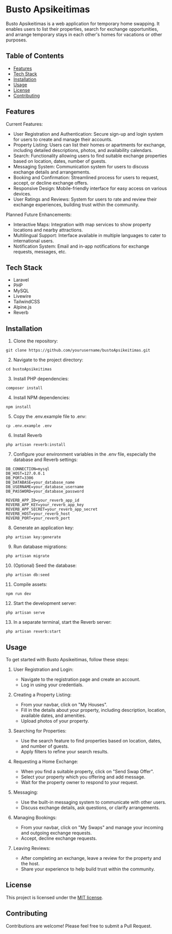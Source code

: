 # Busto Apsikeitimas

Busto Apsikeitimas is a web application for temporary home swapping. It enables users to list their properties, search for exchange opportunities, and arrange temporary stays in each other's homes for vacations or other purposes.

## Table of Contents

-   [Features](#features)
-   [Tech Stack](#tech-stack)
-   [Installation](#installation)
-   [Usage](#usage)
-   [License](#license)
-   [Contributing](#Contributing)

## Features

Current Features:

-   User Registration and Authentication: Secure sign-up and login system for users to create and manage their accounts.
-   Property Listing: Users can list their homes or apartments for exchange, including detailed descriptions, photos, and availability calendars.
-   Search: Functionality allowing users to find suitable exchange properties based on location, dates, number of guests.
-   Messaging System: Communication system for users to discuss exchange details and arrangements.
-   Booking and Confirmation: Streamlined process for users to request, accept, or decline exchange offers.
-   Responsive Design: Mobile-friendly interface for easy access on various devices.
-   User Ratings and Reviews: System for users to rate and review their exchange experiences, building trust within the community.

Planned Future Enhancements:

-   Interactive Maps: Integration with map services to show property locations and nearby attractions.
-   Multilingual Support: Interface available in multiple languages to cater to international users.
-   Notification System: Email and in-app notifications for exchange requests, messages, etc.

## Tech Stack

-   Laravel
-   PHP
-   MySQL
-   Livewire
-   TailwindCSS
-   Alpine.js
-   Reverb

## Installation

1. Clone the repository:

```
git clone https://github.com/yourusername/bustoApsikeitimas.git
```

2. Navigate to the project directory:

```
cd bustoApsikeitimas
```

3. Install PHP dependencies:

```
composer install
```

4. Install NPM dependencies:

```
npm install
```

5. Copy the .env.example file to .env:

```
cp .env.example .env
```

6. Install Reverb

```
php artisan reverb:install
```

7. Configure your environment variables in the .env file, especially the database and Reverb settings:

```
DB_CONNECTION=mysql
DB_HOST=127.0.0.1
DB_PORT=3306
DB_DATABASE=your_database_name
DB_USERNAME=your_database_username
DB_PASSWORD=your_database_password

REVERB_APP_ID=your_reverb_app_id
REVERB_APP_KEY=your_reverb_app_key
REVERB_APP_SECRET=your_reverb_app_secret
REVERB_HOST=your_reverb_host
REVERB_PORT=your_reverb_port
```

8. Generate an application key:

```
php artisan key:generate
```

9. Run database migrations:

```
php artisan migrate
```

10. (Optional) Seed the database:

```
php artisan db:seed
```

11. Compile assets:

```
npm run dev
```

12. Start the development server:

```
php artisan serve
```

13. In a separate terminal, start the Reverb server:

```
php artisan reverb:start
```

## Usage

To get started with Busto Apsikeitimas, follow these steps:

1. User Registration and Login:

    - Navigate to the registration page and create an account.
    - Log in using your credentials.

2. Creating a Property Listing:

    - From your navbar, click on "My Houses".
    - Fill in the details about your property, including description, location, available dates, and amenities.
    - Upload photos of your property.

3. Searching for Properties:

    - Use the search feature to find properties based on location, dates, and number of guests.
    - Apply filters to refine your search results.

4. Requesting a Home Exchange:

    - When you find a suitable property, click on "Send Swap Offer".
    - Select your property which you offering and add message.
    - Wait for the property owner to respond to your request.

5. Messaging:

    - Use the built-in messaging system to communicate with other users.
    - Discuss exchange details, ask questions, or clarify arrangements.

6. Managing Bookings:

    - From your navbar, click on "My Swaps" and manage your incoming and outgoing exchange requests.
    - Accept, decline exchange requests.

7. Leaving Reviews:

    - After completing an exchange, leave a review for the property and the host.
    - Share your experience to help build trust within the community.

## License

This project is licensed under the [MIT license](https://opensource.org/licenses/MIT).

## Contributing

Contributions are welcome! Please feel free to submit a Pull Request.
